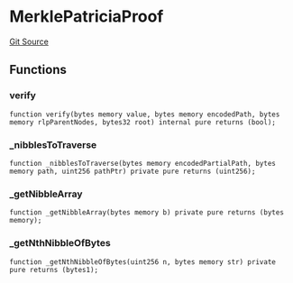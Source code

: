# MerklePatriciaProof
[Git Source](https://github.com/TOKnetwork/contracts/blob/155f729fd8db0676297384375468d4d45b8aa44e/contracts/common/lib/MerklePatriciaProof.sol)


## Functions
### verify


```solidity
function verify(bytes memory value, bytes memory encodedPath, bytes memory rlpParentNodes, bytes32 root) internal pure returns (bool);
```

### _nibblesToTraverse


```solidity
function _nibblesToTraverse(bytes memory encodedPartialPath, bytes memory path, uint256 pathPtr) private pure returns (uint256);
```

### _getNibbleArray


```solidity
function _getNibbleArray(bytes memory b) private pure returns (bytes memory);
```

### _getNthNibbleOfBytes


```solidity
function _getNthNibbleOfBytes(uint256 n, bytes memory str) private pure returns (bytes1);
```

